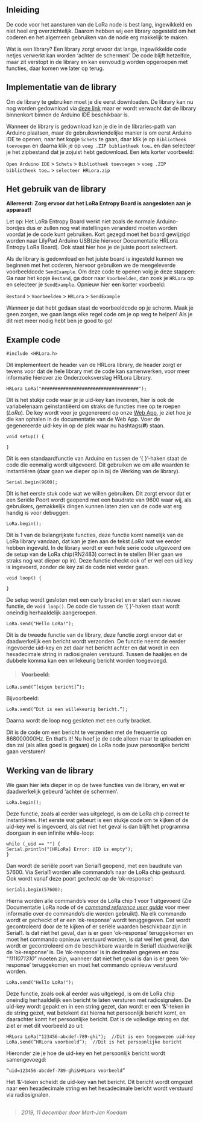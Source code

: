 ﻿## Inleiding

De code voor het aansturen van de LoRa node is best lang, ingewikkeld en niet heel erg overzichtelijk. Daarom hebben wij een library opgesteld om het coderen en het algemeen gebruiken van de node erg makkelijk te maken.

Wat is een library? Een library zorgt ervoor dat lange, ingewikkelde code netjes verwerkt kan worden ‘achter de schermen’. De code blijft hetzelfde, maar zit verstopt in de library en kan eenvoudig worden opgeroepen met functies, daar komen we later op terug.  

## Implementatie van de library

Om de library te gebruiken moet je die eerst downloaden. De library kan nu nog worden gedownload via [deze link](https://github.com/MJKoedam/HRLoraLibrary) maar er wordt verwacht dat de library binnenkort binnen de Arduino IDE beschikbaar is.

Wanneer de library is gedownload kan je die in de libraries-path van Arduino plaatsen, maar de gebruiksvriendelijke manier is om eerst Arduino IDE te openen, naar het kopje `Schets` te gaan, daar klik je op `Bibliotheek toevoegen` en daarna klik je op `voeg .ZIP bibliotheek toe…` en dan selecteer je het zipbestand dat je zojuist hebt gedownload. Een iets korter voorbeeld:

`Open Arduino IDE` > `Schets` > `Bibliotheek toevoegen` > `voeg .ZIP bibliotheek toe…` > `selecteer HRLora.zip`

## Het gebruik van de library

**Allereerst: Zorg ervoor dat het LoRa Entropy Board is aangesloten aan je apparaat!**

Let op: Het LoRa Entropy Board werkt niet zoals de normale Arduino-bordjes dus er zullen nog wat instellingen veranderd moeten worden voordat je de code kunt gebruiken. Kort gezegd moet het board gewijzigd worden naar LilyPad Arduino USB(zie hiervoor Documentatie HRLora Entropy LoRa Board). Ook staat hier hoe je de juiste poort selecteert.

Als de library is gedownload en het juiste board is ingesteld kunnen we beginnen met het coderen, hiervoor gebruiken we de meegeleverde voorbeeldcode `SendExample`. Om deze code te openen volg je deze stappen: Ga naar het kopje  `Bestand`, ga door naar `Voorbeelden`, dan zoek je `HRLora` op en selecteer je `SendExample`. Opnieuw hier een korter voorbeeld:

`Bestand` > `Voorbeelden` > `HRLora` > `SendExample`

Wanneer je dat hebt gedaan staat de voorbeeldcode op je scherm. Maak je geen zorgen, we gaan langs elke regel code om je op weg te helpen! Als je dit niet meer nodig hebt ben je good to go!

 
## Example code
```arduino
#include <HRLora.h>
```
Dit implementeert de header van de HRLora library, de header zorgt er tevens voor dat de hele library met de code kan samenwerken, voor meer informatie hierover zie Onderzoeksverslag HRLora Library. 

```arduino
HRLora LoRa("####################################");
```
Dit is het stukje code waar je je uid-key kan invoeren, hier is ook de variabelenaam geinstantiëerd om straks de functies mee op te roepen (_LoRa_). De key wordt voor je gegenereerd op onze [Web App]([https://lora.anothertechproject.com/](https://lora.anothertechproject.com/)), je ziet hoe je die kan ophalen in de documentatie van de Web App. Voer de gegenereerde uid-key in op de plek waar nu hashtags(**#**) staan.

```arduino
void setup() {

}
```
Dit is een standaardfunctie van Arduino en tussen de ‘{ }’-haken staat de code die eenmalig wordt uitgevoerd. Dit gebruiken we om alle waarden te instantiëren (daar gaan we dieper op in bij de Werking van de library).

```arduino
Serial.begin(9600);
```
DIt is het eerste stuk code wat we willen gebruiken. Dit zorgt ervoor dat er een Seriële Poort wordt geopend met een baudrate van 9600 waar wij, als gebruikers, gemakkelijk dingen kunnen laten zien van de code wat erg handig is voor debuggen.

```arduino
LoRa.begin();
```
Dit is 1 van de belangrijkste functies, deze functie komt namelijk van de LoRa library vandaan, dat kan je zien aan de tekst _LoRa_ wat we eerder hebben ingevuld. In de library wordt er een hele serie code uitgevoerd om de setup van de LoRa chip(RN2483) correct in te stellen (Hier gaan we straks nog wat dieper op in). Deze functie checkt ook of er wel een uid key is ingevoerd, zonder de key zal de code niet verder gaan.

```arduino
void loop() {

}
```
De setup wordt gesloten met een curly bracket en er start een nieuwe functie, de `void loop()`. De code die tussen de ‘{ }’-haken staat wordt oneindig herhaaldelijk aangeroepen.

```arduino
LoRa.send("Hello LoRa!");
```
Dit is de tweede functie van de library, deze functie zorgt ervoor dat er daadwerkelijk een bericht wordt verzonden. De functie neemt de eerder ingevoerde uid-key en zet daar het bericht achter en dat wordt in een hexadecimale string in radiosignalen verstuurd. Tussen de haakjes en de dubbele komma kan een willekeurig bericht worden toegevoegd.
>#### Voorbeeld:
```arduino
LoRa.send(“[eigen bericht]”);
```
 Bijvoorbeeld: 
 ```arduino
 LoRa.send(“Dit is een willekeurig bericht.”);
```
Daarna wordt de loop nog gesloten met een curly bracket.

Dit is de code om een bericht te verzenden met de frequentie op 868000000Hz.
En that’s it! Nu hoef je de code alleen maar te uploaden en dan zal (als alles goed is gegaan) de LoRa node jouw persoonlijke bericht gaan versturen!

## Werking van de library

We gaan hier iets dieper in op de twee functies van de library, en wat er daadwerkelijk gebeurd ‘achter de schermen’.
```arduino
LoRa.begin();
```
Deze functie, zoals al eerder was uitgelegd, is om de LoRa chip correct te instantiëren. Het eerste wat gebeurt is een stukje code om te kijken of de uid-key wel is ingevoerd, als dat niet het geval is dan blijft het programma doorgaan in een infinite while-loop:
```arduino
while (_uid == "") {
Serial.println("[HRLoRa] Error: UID is empty");
}
```
Dan wordt de seriële poort van Serial1 geopend, met een baudrate van 57600. Via Serial1 worden alle commando’s naar de LoRa chip gestuurd. Ook wordt vanaf deze poort gecheckt op de ‘ok-response’:
```arduino
Serial1.begin(57600);
```

Hierna worden alle commando’s voor de LoRa chip 1 voor 1 uitgevoerd (Zie Documentatie LoRa node of de [_command reference user guide_](https://ww1.microchip.com/downloads/en/DeviceDoc/40001784B.pdf) voor meer informatie over de commando’s die worden gebruikt). 
Na elk commando wordt er gecheckt of er een ‘ok-response’ wordt teruggegeven. Dat wordt gecontroleerd door de te kijken of er seriële waarden beschikbaar zijn in Serial1. Is dat niet het geval, dan is er geen ‘ok-response’ teruggekomen en moet het commando opnieuw verstuurd worden, is dat wel het geval, dan wordt er gecontroleerd om de beschikbare waarde in Serial1 daadwerkelijk de ‘ok-response’ is. De ‘ok-response’ is in decimalen gegeven en zou “_1111071310_” moeten zijn, wanneer dat niet het geval is dan is er geen ‘ok-response’ teruggekomen en moet het commando opnieuw verstuurd worden.

```arduino
LoRa.send("Hello LoRa!");
```
Deze functie, zoals ook al eerder was uitgelegd, is om de LoRa chip oneindig herhaaldelijk een bericht te laten versturen met radiosignalen. De uid-key wordt gepakt en in een string gezet, dan wordt er een ‘&’-teken in de string gezet, wat betekent dat hierna het persoonlijk bericht komt, en daarachter komt het persoonlijke bericht. Dat is de volledige string en dat ziet er met dit voorbeeld zo uit:
```arduino
HRLora LoRa("123456-abcdef-789-ghi");  //Dit is een toegewezen uid-key
LoRa.send(“HRLora voorbeeld”);  //Dit is het persoonlijke bericht
```

Hieronder zie je hoe de uid-key en het persoonlijk bericht wordt samengevoegd:

`“uid=123456-abcdef-789-ghi&HRLora voorbeeld”`

Het ‘&’-teken scheidt de uid-key van het bericht.
Dit bericht wordt omgezet naar een hexadecimale string en het hexadecimale bericht wordt verstuurd via radiosignalen.

 ##  
> _2019, 11 december door Mart-Jan Koedam_

